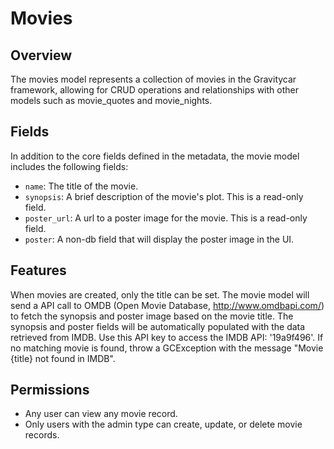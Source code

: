 # Movies 
## Overview 
The movies model represents a collection of movies in the Gravitycar framework, allowing for CRUD operations and relationships with other models such as movie_quotes and movie_nights.

## Fields
In addition to the core fields defined in the metadata, the movie model includes the following fields:
- `name`: The title of the movie.
- `synopsis`: A brief description of the movie's plot. This is a read-only field.
- `poster_url`: A url to a poster image for the movie. This is a read-only field.
- `poster`: A non-db field that will display the poster image in the UI.


## Features
When movies are created, only the title can be set. 
The movie model will send a API call to OMDB (Open Movie Database, http://www.omdbapi.com/) to fetch the synopsis and 
poster image based on the movie title. The synopsis and poster fields will be automatically 
populated with the data retrieved from IMDB. Use this API key to access the IMDB API: '19a9f496'.
If no matching movie is found, throw a GCException with the message "Movie {title} not found in IMDB".

## Permissions
- Any user can view any movie record.
- Only users with the admin type can create, update, or delete movie records.